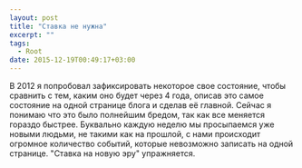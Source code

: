 ```yaml
---
layout: post
title: "Ставка не нужна"
excerpt: ""
tags:
  - Root
date: 2015-12-19T00:49:17+03:00
---
```


В 2012 я попробовал зафиксировать некоторое свое состояние, чтобы сравнить с тем, каким оно будет через 4 года, описав это самое состояние на одной странице блога и сделав её главной. Сейчас я понимаю что это было полнейшим бредом, так как все меняется гораздо быстрее. Буквально каждую неделю мы просыпаемся уже новыми людьми, не такими как на прошлой, с нами происходит огромное количество событий, которые невозможно записать на одной странице. "Ставка на новую эру" упражняется.
